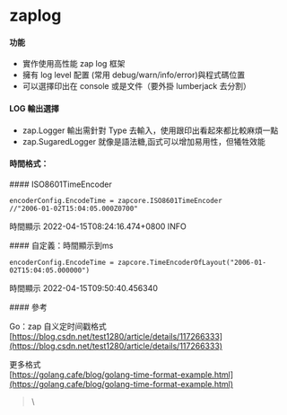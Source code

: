 # zaplog

#### 功能

* 實作使用高性能 zap log 框架
* 擁有 log level 配置 (常用 debug/warn/info/error)與程式碼位置
* 可以選擇印出在 console 或是文件（要外掛 lumberjack 去分割）



#### LOG 輸出選擇

* zap.Logger 輸出需針對 Type 去輸入，使用跟印出看起來都比較麻煩一點
* zap.SugaredLogger 就像是語法糖,函式可以增加易用性，但犧牲效能

#### 時間格式：

\#### ISO8601TimeEncoder&#x20;

```
encoderConfig.EncodeTime = zapcore.ISO8601TimeEncoder 
//"2006-01-02T15:04:05.000Z0700"
```

時間顯示 2022-04-15T08:24:16.474+0800 INFO

\#### 自定義：時間顯示到ms

```
encoderConfig.EncodeTime = zapcore.TimeEncoderOfLayout("2006-01-02T15:04:05.000000")
```

時間顯示 2022-04-15T09:50:40.456340



\#### 參考

Go：zap 自义定时间戳格式\
[https://blog.csdn.net/test1280/article/details/117266333](https://blog.csdn.net/test1280/article/details/117266333)

更多格式\
[https://golang.cafe/blog/golang-time-format-example.html](https://golang.cafe/blog/golang-time-format-example.html)



> \
>
